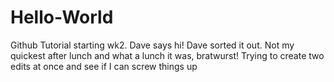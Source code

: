 # Hello-World
Github Tutorial starting wk2.
Dave says hi!
Dave sorted it out. Not my quickest after lunch and what a lunch it was, bratwurst!
Trying to create two edits at once and see if I can screw things up
